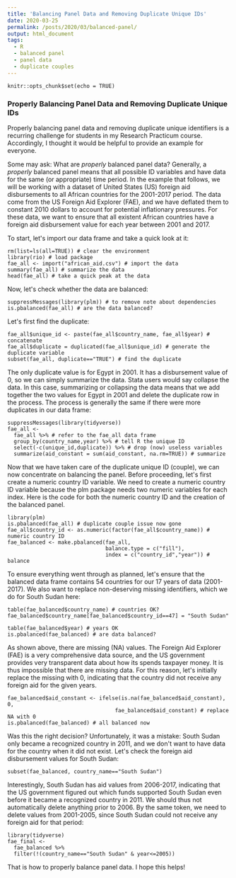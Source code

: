 ```yaml
---
title: 'Balancing Panel Data and Removing Duplicate Unique IDs'
date: 2020-03-25
permalink: /posts/2020/03/balanced-panel/
output: html_document
tags:
  - R
  - balanced panel
  - panel data
  - duplicate couples
---
```


```{r setup, include=FALSE}
knitr::opts_chunk$set(echo = TRUE)
```

### Properly Balancing Panel Data and Removing Duplicate Unique IDs

Properly balancing panel data and removing duplicate unique identifiers is a recurring challenge for students in my Research Practicum course. Accordingly, I thought it would be helpful to provide an example for everyone.

Some may ask: What are *properly* balanced panel data? Generally, a *properly* balanced panel means that all possible ID variables and have data for the same (or appropriate) time period. In the example that follows, we will be working with a dataset of United States (US) foreign aid disbursements to all African countries for the 2001-2017 period. The data come from the US Foreign Aid Explorer (FAE), and we have deflated them to constant 2010 dollars to account for potential inflationary pressures. For these data, we want to ensure that all existent African countries have a foreign aid disbursement value for each year between 2001 and 2017. 

To start, let's import our data frame and take a quick look at it:
```{r}
rm(list=ls(all=TRUE)) # clear the environment
library(rio) # load package
fae_all <- import("african_aid.csv") # import the data
summary(fae_all) # summarize the data
head(fae_all) # take a quick peak at the data
```

Now, let's check whether the data are balanced:
```{r}
suppressMessages(library(plm)) # to remove note about dependencies
is.pbalanced(fae_all) # are the data balanced?
```

Let's first find the duplicate:
```{r}
fae_all$unique_id <- paste(fae_all$country_name, fae_all$year) # concatenate
fae_all$duplicate = duplicated(fae_all$unique_id) # generate the duplicate variable
subset(fae_all, duplicate=="TRUE") # find the duplicate
```

The only duplicate value is for Egypt in 2001. It has a disbursement value of 0, so we can simply summarize the data. Stata users would say collapse the data. In this case, summarizing or collapsing the data means that we add together the two values for Egypt in 2001 and delete the duplicate row in the process. The process is generally the same if there were more duplicates in our data frame:
```{r}
suppressMessages(library(tidyverse))
fae_all <-
  fae_all %>% # refer to the fae_all data frame
  group_by(country_name,year) %>% # tell R the unique ID
  select(-c(unique_id,duplicate)) %>% # drop (now) useless variables
  summarize(aid_constant = sum(aid_constant, na.rm=TRUE)) # summarize
```

Now that we have taken care of the duplicate unique ID (couple), we can now concentrate on balancing the panel. Before proceeding, let's first create a numeric country ID variable. We need to create a numeric country ID variable because the plm package needs two numeric variables for each index. Here is the code for both the numeric country ID and the creation of the balanced panel.
```{r}
library(plm)
is.pbalanced(fae_all) # duplicate couple issue now gone
fae_all$country_id <- as.numeric(factor(fae_all$country_name)) # numeric country ID
fae_balanced <- make.pbalanced(fae_all, 
                               balance.type = c("fill"), 
                               index = c("country_id","year")) # balance

```

To ensure everything went through as planned, let's ensure that the balanced data frame contains 54 countries for our 17 years of data (2001-2017). We also want to replace non-deserving missing identifiers, which we do for South Sudan here:
```{r}
table(fae_balanced$country_name) # countries OK?
fae_balanced$country_name[fae_balanced$country_id==47] = "South Sudan"

table(fae_balanced$year) # years OK
is.pbalanced(fae_balanced) # are data balanced?
```

As shown above, there are missing (NA) values. The Foreign Aid Explorer (FAE) is a very comprehensive data source, and the US government provides very transparent data about how its spends taxpayer money. It is thus impossible that there are missing data. For this reason, let's initially replace the missing with 0, indicating that the country did not receive any foreign aid for the given years.
```{r}
fae_balanced$aid_constant <- ifelse(is.na(fae_balanced$aid_constant), 0, 
                                  fae_balanced$aid_constant) # replace NA with 0
is.pbalanced(fae_balanced) # all balanced now
```

Was this the right decision? Unfortunately, it was a mistake: South Sudan only became a recognized country in 2011, and we don't want to have data for the country when it did not exist. Let's check the foreign aid disbursement values for South Sudan:
```{r}
subset(fae_balanced, country_name=="South Sudan")
```

Interestingly, South Sudan has aid values from 2006-2017, indicating that the US government figured out which funds supported South Sudan even before it became a recognized country in 2011. We should thus not automatically delete anything prior to 2006. By the same token, we need to delete values from 2001-2005, since South Sudan could not receive any foreign aid for that period:
```{r}
library(tidyverse)
fae_final <- 
  fae_balanced %>% 
  filter(!(country_name=="South Sudan" & year<=2005))
```

That is how to properly balance panel data. I hope this helps!
